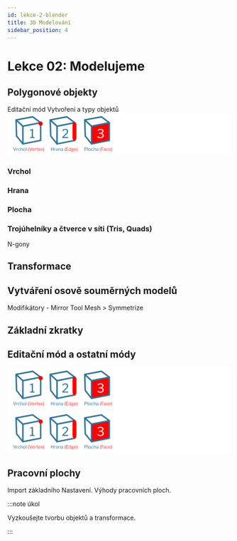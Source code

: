 ```yaml
---
id: lekce-2-blender
title: 3D Modelování
sidebar_position: 4
---
```


# Lekce 02: Modelujeme
## Polygonové objekty
Editační mód
Vytvoření a typy objektů
![image](../img/blender01-edit.svg)
### Vrchol

### Hrana

### Plocha


### Trojúhelníky a čtverce v síti (Tris, Quads)
N-gony

## Transformace
## Vytváření osově souměrných modelů
Modifikátory - Mirror Tool
Mesh > Symmetrize

## Základní zkratky

## Editační mód a ostatní módy
![image](../img/blender01-edit.svg)
![image](../img/blender01-edit.svg)
## Pracovní plochy
Import základního Nastavení. Výhody pracovních ploch.

:::note úkol

Vyzkoušejte tvorbu objektů a transformace.

:::
